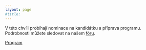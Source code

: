 ```yaml
---
layout: page
#title: 
---
```

V této chvíli probíhají nominace na kandidátku a příprava programu. Podrobnosti 
můžete sledovat na našem [fóru](https://forum.pirati.cz/viewforum.php?f=412).

[Program](https://www.pirati.cz/program)
